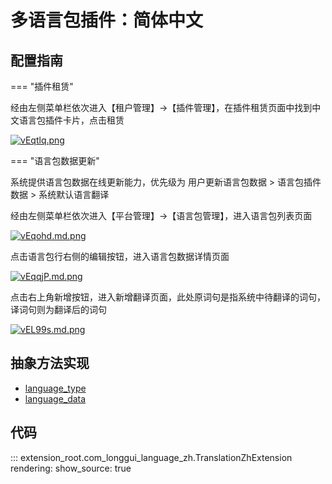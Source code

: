 # 多语言包插件：简体中文

## 配置指南

=== "插件租赁"

经由左侧菜单栏依次进入【租户管理】->【插件管理】，在插件租赁页面中找到中文语言包插件卡片，点击租赁

[![vEqtlq.png](https://s1.ax1x.com/2022/08/02/vEqtlq.png)](https://imgtu.com/i/vEqtlq)

=== "语言包数据更新"

系统提供语言包数据在线更新能力，优先级为 用户更新语言包数据 > 语言包插件数据 > 系统默认语言翻译

经由左侧菜单栏依次进入【平台管理】->【语言包管理】，进入语言包列表页面

[![vEqohd.md.png](https://s1.ax1x.com/2022/08/02/vEqohd.md.png)](https://imgtu.com/i/vEqohd)

点击语言包行右侧的编辑按钮，进入语言包数据详情页面

[![vEqqjP.md.png](https://s1.ax1x.com/2022/08/02/vEqqjP.md.png)](https://imgtu.com/i/vEqqjP)

点击右上角新增按钮，进入新增翻译页面，此处原词句是指系统中待翻译的词句，译词句则为翻译后的词句

[![vEL99s.md.png](https://s1.ax1x.com/2022/08/02/vEL99s.md.png)](https://imgtu.com/i/vEL99s)

## 抽象方法实现
* [language_type](#extension_root.com_longgui_language_zh.TranslationZhExtension.language_type)
* [language_data](#extension_root.com_longgui_sms_aliyun.TranslationZhExtension.language_data)

## 代码

::: extension_root.com_longgui_language_zh.TranslationZhExtension
    rendering:
        show_source: true